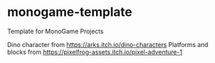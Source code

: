 # monogame-template
Template for MonoGame Projects

Dino character from https://arks.itch.io/dino-characters
Platforms and blocks from https://pixelfrog-assets.itch.io/pixel-adventure-1